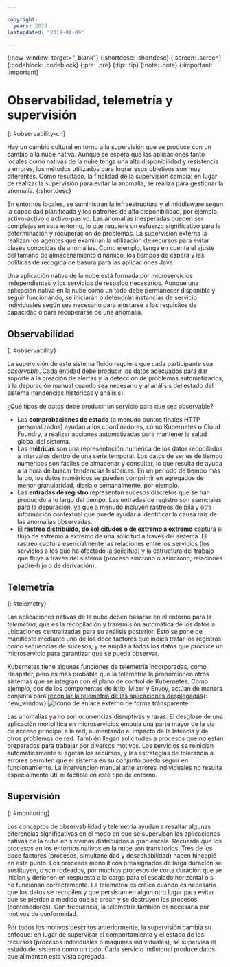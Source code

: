 ```yaml
---

copyright:
  years: 2019
lastupdated: "2019-04-09"

---
```


{:new_window: target="_blank"}
{:shortdesc: .shortdesc}
{:screen: .screen}
{:codeblock: .codeblock}
{:pre: .pre}
{:tip: .tip}
{:note: .note}
{:important: .important}

# Observabilidad, telemetría y supervisión
{: #observability-cn}

Hay un cambio cultural en torno a la supervisión que se produce con un cambio a la nube nativa. Aunque se espera que las aplicaciones tanto locales como nativas de la nube tenga una alta disponibilidad y resistencia a errores, los métodos utilizados para lograr esos objetivos son muy diferentes. Como resultado, la finalidad de la supervisión cambia: en lugar de realizar la supervisión para evitar la anomalía, se realiza para gestionar la anomalía. 
{:shortdesc}

En entornos locales, se suministran la infraestructura y el middleware según la capacidad planificada y los patrones de alta disponibilidad, por ejemplo, activo-activo o activo-pasivo. Las anomalías inesperadas pueden ser complejas en este entorno, lo que requiere un esfuerzo significativo para la determinación y recuperación de problemas. La supervisión externa la realizan los agentes que examinan la utilización de recursos para evitar clases conocidas de anomalías. Como ejemplo, tenga en cuenta el ajuste del tamaño de almacenamiento dinámico, los tiempos de espera y las políticas de recogida de basura para las aplicaciones Java.

Una aplicación nativa de la nube está formada por microservicios independientes y los servicios de respaldo necesarios. Aunque una aplicación nativa en la nube como un todo debe permanecer disponible y seguir funcionando, se iniciarán o detendrán instancias de servicio individuales según sea necesario para ajustarse a los requisitos de capacidad o para recuperarse de una anomalía. 

## Observabilidad
{: #observability}

La supervisión de este sistema fluido requiere que cada participante sea *observable*. Cada entidad debe producir los datos adecuados para dar soporte a la creación de alertas y la detección de problemas automatizados, a la depuración manual cuando sea necesario y al análisis del estado del sistema (tendencias históricas y análisis).

¿Qué tipos de datos debe producir un servicio para que sea observable?

* Las **comprobaciones de estado** (a menudo puntos finales HTTP personalizados) ayudan a los coordinadores, como Kubernetes o Cloud Foundry, a realizar acciones automatizadas para mantener la salud global del sistema.
* Las **métricas** son una representación numérica de los datos recopilados a intervalos dentro de una serie temporal. Los datos de series de tiempo numéricos son fáciles de almacenar y consultar, lo que resulta de ayuda a la hora de buscar tendencias históricas. En un periodo de tiempo más largo, los datos numéricos se pueden comprimir en agregados de menor granularidad, diaria o semanalmente, por ejemplo.
* Las **entradas de registro** representan sucesos discretos que se han producido a lo largo del tiempo. Las entradas de registro son esenciales para la depuración, ya que a menudo incluyen rastreos de pila y otra información contextual que puede ayudar a identificar la causa raíz de las anomalías observadas.
* El **rastreo distribuido, de solicitudes o de extremo a extremo** captura el flujo de extremo a extremo de una solicitud a través del sistema. El rastreo captura esencialmente las relaciones entre los servicios (los servicios a los que ha afectado la solicitud) y la estructura del trabajo que fluye a través del sistema (proceso síncrono o asíncrono, relaciones padre-hijo o de derivación).

## Telemetría
{: #telemetry}

Las aplicaciones nativas de la nube deben basarse en el entorno para la *telemetría*, que es la recopilación y transmisión automática de los datos a ubicaciones centralizadas para su análisis posterior. Esto se pone de manifiesto mediante uno de los doce factores que indica tratar los registros como secuencias de sucesos, y se amplía a todos los datos que produce un microservicio para garantizar que se pueda observar.

Kubernetes tiene algunas funciones de telemetría incorporadas, como Heapster, pero es más probable que la telemetría la proporcionen otros sistemas que se integran con el plano de control de Kubernetes. Como ejemplo, dos de los componentes de Istio, Mixer y Envoy, actúan de manera conjunta para [recopilar la telemetría de las aplicaciones desplegadas](https://istio.io/docs/concepts/policies-and-telemetry/){: new_window} ![Icono de enlace externo](../icons/launch-glyph.svg "Icono de enlace externo") de forma transparente.

Las anomalías ya no son ocurrencias disruptivas y raras. El desglose de una aplicación monolítica en microservicios empuja una parte mayor de la vía de acceso principal a la red, aumentando el impacto de la latencia y de otros problemas de red. También llegan solicitudes a procesos que no están preparados para trabajar por diversos motivos. Los servicios se reinician automáticamente si agotan los recursos, y las estrategias de tolerancia a errores permiten que el sistema en su conjunto pueda seguir en funcionamiento. La intervención manual ante errores individuales no resulta especialmente útil ni factible en este tipo de entorno.

## Supervisión
{: #monitoring}

Los conceptos de observabilidad y telemetría ayudan a resaltar algunas diferencias significativas en el modo en que se supervisan las aplicaciones nativas de la nube en sistemas distribuidos a gran escala. Recuerde que los procesos en los entornos nativos en la nube son transitorios. Tres de los doce factores (procesos, simultaneidad y desechabilidad) hacen hincapié en este punto. Los procesos monolíticos preasignados de larga duración se sustituyen, o son rodeados, por muchos procesos de corta duración que se inician y detienen en respuesta a la carga para el escalado horizontal o si no funcionan correctamente. La telemetría es crítica cuando es necesario que los datos se recopilen y que persistan en algún otro lugar para evitar que se pierdan a medida que se crean y se destruyen los procesos (contenedores). Con frecuencia, la telemetría también es necesaria por motivos de conformidad. 

Por todos los motivos descritos anteriormente, la supervisión cambia su enfoque: en lugar de supervisar el comportamiento y el estado de los recursos (procesos individuales o máquinas individuales), se supervisa el estado del sistema como un todo. Cada servicio individual produce datos que alimentan esta vista agregada.

